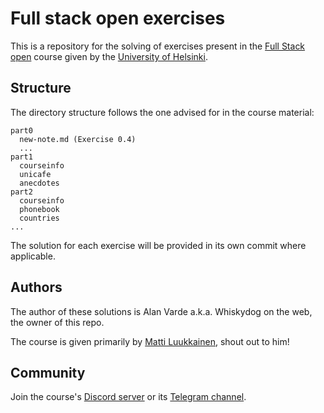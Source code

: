 # Full stack open exercises

This is a repository for the solving of exercises present in the [Full Stack open](https://fullstackopen.com/en/) course given by the [University of Helsinki](https://www.helsinki.fi/en).

## Structure

The directory structure follows the one advised for in the course material:

```
part0
  new-note.md (Exercise 0.4)
  ...
part1
  courseinfo
  unicafe
  anecdotes
part2
  courseinfo
  phonebook
  countries
...
```

The solution for each exercise will be provided in its own commit where applicable.

## Authors

The author of these solutions is Alan Varde a.k.a. Whiskydog on the web, the owner of this repo.

The course is given primarily by [Matti Luukkainen](https://github.com/mluukkai), shout out to him!

## Community

Join the course's [Discord server](https://study.cs.helsinki.fi/discord/join/fullstack) or its [Telegram channel](https://t.me/fullstackcourse).

